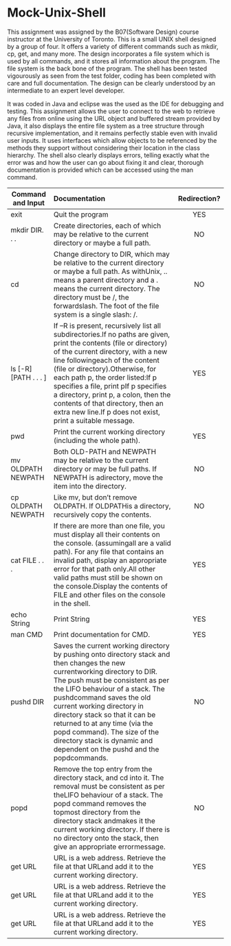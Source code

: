 # Mock-Unix-Shell

This assignment was assigned by the B07(Software Design) course instructor at the University of Toronto. This is a small UNIX shell designed by a group of four. It offers a variety of different commands such as mkdir, cp, get, and many more. The design incorporates a file system which is used by all commands, and it stores all information about the program. The file system is the back bone of the program. The shell has been tested vigourously as seen from the test folder, coding has been completed with care and full documentation. The design can be clearly understood by an intermediate to an expert level developer.

It was coded in Java and eclipse was the used as the IDE for debugging and testing. This assignment allows the user to connect to the web to retrieve any files from online using the URL object and buffered stream provided by Java, it also displays the entire file system as a tree structure through recursive implementation, and it remains perfectly stable even with invalid user inputs. It uses interfaces which allow objects to be referenced by the methods they support without considering their location in the class hierarchy. The shell also clearly displays errors, telling exactly what the error was and how the user can go about fixing it and clear, thorough documentation is provided which can be accessed using the man command.

| Command and Input  | Documentation | Redirection?  |
| ------------- |:--------------| :------------:|
| exit          | Quit the program|YES          |
| mkdir DIR. . .  | Create directories, each of which may be relative to the current directory or maybe a full path.      | NO   |
| cd | Change directory to DIR, which may be relative to the current directory or maybe a full path.  As withUnix, ..  means a parent directory and a .  means the current directory.  The directory must be /, the forwardslash.  The foot of the file system is a single slash:  /. | NO|
| ls [-R] [PATH . . . ]  | If –R is present, recursively list all subdirectories.If no paths are given, print the contents (file or directory) of the current directory, with a new line followingeach of the content (file or directory).Otherwise, for each path p, the order listed:If p specifies a file, print pIf p specifies a directory, print p, a colon, then the contents of that directory, then an extra new line.If p does not exist, print a suitable message.|YES        |
| pwd          | Print the current working directory (including the whole path). | YES           |
| mv OLDPATH NEWPATH | Both OLD-PATH  and  NEWPATH  may  be  relative  to  the  current  directory  or  may  be  full  paths.   If  NEWPATH  is  adirectory, move the item into the directory. | NO         |
| cp OLDPATH NEWPATH |  Like mv, but don’t remove OLDPATH. If OLDPATHis a directory, recursively copy the contents. | NO           |
| cat FILE . . .     | If there are more than one file, you must display all their contents on the console.  (assumingall are a valid path).  For any file that contains an invalid path, display an appropriate error for that path only.All other valid paths must still be shown on the console.Display the contents of FILE and other files on the console in the shell.| YES           |
| echo String          | Print String | YES           |
| man CMD          | Print documentation for CMD. | YES           |
| pushd DIR         | Saves  the  current  working  directory  by  pushing  onto  directory  stack  and  then  changes  the  new  currentworking  directory  to  DIR.  The  push  must  be  consistent  as  per  the  LIFO  behaviour  of  a  stack.   The  pushdcommand saves the old current working directory in directory stack so that it can be returned to at any time (via the popd command).  The size of the directory stack is dynamic and dependent on the pushd and the popdcommands. | NO           |
| popd          |Remove the top entry from the directory stack, and cd into it.  The removal must be consistent as per theLIFO behaviour of a stack.  The popd command removes the topmost directory from the directory stack andmakes it the current working directory.  If there is no directory onto the stack, then give an appropriate errormessage. | NO           |
| get URL          | URL is a web address.  Retrieve the file at that URLand add it to the current working directory. | YES           |
| get URL          | URL is a web address.  Retrieve the file at that URLand add it to the current working directory. | YES           |
| get URL          | URL is a web address.  Retrieve the file at that URLand add it to the current working directory. | YES           |
